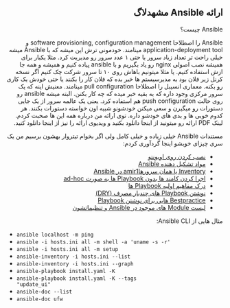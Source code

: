 <div dir='auto'>
<h2> ارائه Ansible مشهدلاگ </h1>
</div>

<div dir='rtl'>

Ansible چیست؟

Ansible را اصطلاحا software provisioning, configuration management و application-deployment tool مینامند. خودمونی ترش این میشه که با Ansible میشه خیلی راحت تر تعداد زیاد سرور یا حتی ۱ عدد سرور رو مدیریت کرد. مثلا یکبار برای همیشه نصب اصولی nginx رو یاد بگیریم و با ansible پیاده کنیم و همیشه و همه جا ازش استفاده کنیم. یا مثلا میتونیم باهاش روی ۱۰ تا سرور شرکت چک کنیم اگر نسخه کرنل زیر فلان بود به مدیرسیستم ها خبر بده که فلان کار را بکنند یا حتی خودش یک کاری رو بکنه. معماری انسیبل را اصطلاحا pull configuration مینامند. معنیش اینه که یک سرور مرکزی وجود داره که به بقیه خبر میده که چه کار بکنن. البته میشه ansible رو روی حالت push configuration هم استفاده کرد. یعنی یک عالمه سرور از یک جایی دستورات رو میگیرن و سعی میکنن خودشونو شبیه اون خواسته دستورات بکنند. هر کدوم خوبی ها و بدی های خودشو داره. توی ارائه من درباره همه این ها صحبت کردم. لینک PDF ارائه رو میتونید از اینجا دانلود بکنید و ویدیوی ارائه را نیز از اینجا دانلود کنید.

مستندات Ansible خیلی زیاده و خیلی کامل ولی اگر بخوام تیتروار بهشون برسیم من یک سری چیزای خوبشو اینجا گردآوری کردم:

-  [نصب کردن روی اوبونتو](https://docs.ansible.com/ansible/latest/installation_guide/intro_installation.html#latest-releases-via-apt-ubuntu)
-  [مواد تشکیل دهنده Ansible](https://docs.ansible.com/ansible/latest/user_guide/basic_concepts.html)
-  [Inventory یا همان سرورهاamir1 در Ansible](https://docs.ansible.com/ansible/latest/user_guide/intro_inventory.html)
-  [اجرا کردن کامند ها بدون Playbook ها به صورت ad-hoc](https://docs.ansible.com/ansible/latest/user_guide/intro_adhoc.html)
-  [درک مفاهیم اولیه Playbook ها](https://docs.ansible.com/ansible/latest/user_guide/playbooks_intro.html#playbooks-intro)
-  [نوشتن Playbook های چندبار مصرف (DRY)](https://docs.ansible.com/ansible/latest/user_guide/playbooks_reuse.html)
-  [Bestpractice هایی برای نوشتن Playbook](https://docs.ansible.com/ansible/latest/user_guide/playbooks_best_practices.html)
-  [لیست Module های موجود در Ansible و تنظیماتشون](https://docs.ansible.com/ansible/latest/user_guide/modules.html)


مثال هایی از Ansible CLI:

<div dir='ltr'>

-  <code>ansible localhost -m ping</code>
-  <code>ansible -i hosts.ini all -m shell -a 'uname -s -r'</code>
-  <code>ansible -i hosts.ini all -m setup</code>
-  <code>ansible-inventory -i hosts.ini --list</code>
-  <code>ansible-inventory -i hosts.ini --graph</code>
-  <code>ansible-playbook install.yaml -K</code>
-  <code>ansible-playbook install.yaml -K --tags "update_ui"</code>
-  <code>ansible-doc --list</code>
-  <code>ansible-doc ufw</code>

</div>

</div>
